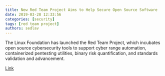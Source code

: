 ```yaml
---
title: New Red Team Project Aims to Help Secure Open Source Software 
date: 2019-03-28 12:33:56
categories: [security]
tags: [red team project]
authors: sedlav
---
```

        
The Linux Foundation has launched the Red Team Project, which incubates open source cybersecurity tools to support cyber range automation, containerized pentesting utilities, binary risk quantification, and standards validation and advancement.

[Link](https://www.linux.com/news/2019/3/new-red-team-project-aims-help-secure-open-source-software)
